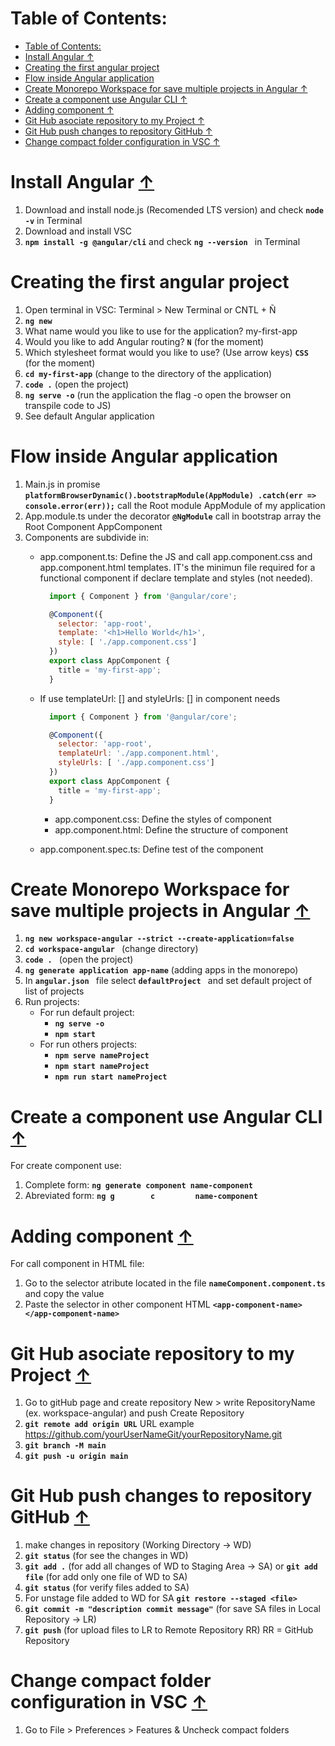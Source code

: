 # Table of Contents:
- [Table of Contents:](#table-of-contents)
- [Install Angular ↑](#install-angular-)
- [Creating the first angular project](#creating-the-first-angular-project)
- [Flow inside Angular application](#flow-inside-angular-application)
- [Create Monorepo Workspace for save multiple projects in Angular ↑](#create-monorepo-workspace-for-save-multiple-projects-in-angular-)
- [Create a component use Angular CLI ↑](#create-a-component-use-angular-cli-)
- [Adding component ↑](#adding-component-)
- [Git Hub asociate repository to my Project ↑](#git-hub-asociate-repository-to-my-project-)
- [Git Hub push changes to repository GitHub ↑](#git-hub-push-changes-to-repository-github-)
- [Change compact folder configuration in VSC  ↑](#change-compact-folder-configuration-in-vsc--)

# Install Angular [↑](#table-of-contents)
1. Download and install node.js (Recomended LTS version) and check **```node -v```** in Terminal
2. Download and install VSC
3.  **```npm install -g @angular/cli```** and check **```ng --version ```** in Terminal

# Creating the first angular project
1. Open terminal in VSC: Terminal > New Terminal or CNTL + Ñ
2. **```ng new```**
3. What name would you like to use for the application? my-first-app
4. Would you like to add Angular routing? **```N```** (for the moment)
5. Which stylesheet format would you like to use? (Use arrow keys) **```CSS```** (for the moment)
6. **```cd my-first-app```** (change to the directory of the application)
7. **```code .```** (open the project)
8. **```ng serve -o```** (run the application the flag -o open the browser on transpile code to JS)
9. See default Angular application

# Flow inside Angular application
1. Main.js in promise **```platformBrowserDynamic().bootstrapModule(AppModule)
  .catch(err => console.error(err));```** call the Root module AppModule of my application
2. App.module.ts under the decorator **```@NgModule```** call in bootstrap array the  Root Component AppComponent
3. Components are subdivide in:
    - app.component.ts: Define the JS and call app.component.css and app.component.html templates. IT's the minimun file required for a functional component if declare template and styles (not needed).
      ``` js
        import { Component } from '@angular/core';

        @Component({
          selector: 'app-root',
          template: '<h1>Hello World</h1>',
          style: [ './app.component.css']
        })
        export class AppComponent {
          title = 'my-first-app';
        } 
      ```
    - If use templateUrl: [] and styleUrls: [] in component needs

      ``` js
        import { Component } from '@angular/core';

        @Component({
          selector: 'app-root',
          templateUrl: './app.component.html',
          styleUrls: [ './app.component.css']
        })
        export class AppComponent {
          title = 'my-first-app';
        } 
      ```
      - app.component.css: Define the styles of component
      - app.component.html: Define the structure of component
    - app.component.spec.ts: Define test of the component

# Create Monorepo Workspace for save multiple projects in Angular [↑](#table-of-contents)

1. **```ng new workspace-angular --strict --create-application=false ```**
2. **```cd workspace-angular ```** (change directory)
3. **```code . ```** (open the project)
4. **```ng generate application app-name```** (adding apps in the monorepo)
5. In **```angular.json ```** file select   **```defaultProject ```** and set default project of list of projects
6. Run projects:
    - For run default project: 
        -  **```ng serve -o ```**
        -  **```npm start ```**
    - For run others projects: 
        -  **```npm serve nameProject ```**
        -  **```npm start nameProject  ```**
        -  **```npm run start nameProject ```**

# Create a component use Angular CLI [↑](#table-of-contents)
For create component use:
1. Complete form:    **```ng generate component name-component ```**
2. Abreviated form:  **```ng g        c         name-component ```**

# Adding component [↑](#table-of-contents)
For call component in HTML file:
1. Go to the selector atribute located in the file **```nameComponent.component.ts```** and copy the value
2. Paste the selector in other component HTML **```<app-component-name></app-component-name>```**

# Git Hub asociate repository to my Project [↑](#table-of-contents)
1. Go to gitHub page and create repository New > write RepositoryName (ex. workspace-angular) and push Create Repository
2. **```git remote add origin URL```** URL example https://github.com/yourUserNameGit/yourRepositoryName.git
3. **```git branch -M main```**
4. **```git push -u origin main```**

# Git Hub push changes to repository GitHub [↑](#table-of-contents)
1. make changes in repository (Working Directory → WD)
2. **```git status```** (for see the changes in WD)
3. **```git add .```** (for add all changes of WD to Staging Area → SA) or **```git add file```** (for add only one file of WD to SA)
4. **```git status```** (for verify files added to SA)
5. For unstage file added to WD for SA **```git restore --staged <file>```**
6. **```git commit -m "description commit message"```** (for save SA files in Local Repository → LR)
7. **```git push```** (for upload files to LR to Remote Repository RR) RR = GitHub Repository

# Change compact folder configuration in VSC  [↑](#table-of-contents)
1. Go to File > Preferences > Features & Uncheck compact folders
